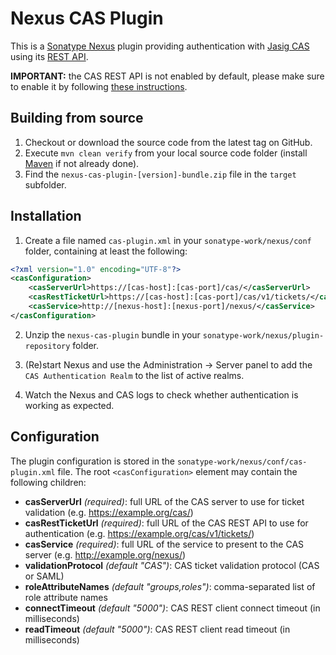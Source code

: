 Nexus CAS Plugin
================

This is a [Sonatype Nexus](http://www.sonatype.org/nexus/) plugin providing authentication with
[Jasig CAS](http://jasig.org/cas/) using its [REST API](https://wiki.jasig.org/display/CASUM/RESTful+API).

**IMPORTANT:** the CAS REST API is not enabled by default, please make sure to enable it by following
[these instructions](https://wiki.jasig.org/display/CASUM/RESTful+API).

Building from source
--------------------

1. Checkout or download the source code from the latest tag on GitHub.
2. Execute `mvn clean verify` from your local source code folder (install [Maven](http://maven.apache.org) if not already done).
3. Find the `nexus-cas-plugin-[version]-bundle.zip` file in the `target` subfolder.


Installation
------------

1. Create a file named `cas-plugin.xml` in your `sonatype-work/nexus/conf` folder, containing at least the following:
```xml
<?xml version="1.0" encoding="UTF-8"?>
<casConfiguration>
    <casServerUrl>https://[cas-host]:[cas-port]/cas/</casServerUrl>
    <casRestTicketUrl>https://[cas-host]:[cas-port]/cas/v1/tickets/</casRestTicketUrl>
    <casService>http://[nexus-host]:[nexus-port]/nexus/</casService>
</casConfiguration>
```

2. Unzip the `nexus-cas-plugin` bundle in your `sonatype-work/nexus/plugin-repository` folder.

3. (Re)start Nexus and use the Administration -> Server panel to add the `CAS Authentication Realm`
to the list of active realms.

4. Watch the Nexus and CAS logs to check whether authentication is working as expected.


Configuration
-------------

The plugin configuration is stored in the `sonatype-work/nexus/conf/cas-plugin.xml` file.
The root `<casConfiguration>` element may contain the following children:

* **casServerUrl** *(required)*: full URL of the CAS server to use for ticket validation (e.g. https://example.org/cas/)
* **casRestTicketUrl** *(required)*: full URL of the CAS REST API to use for authentication (e.g. https://example.org/cas/v1/tickets/)
* **casService** *(required)*: full URL of the service to present to the CAS server (e.g. http://example.org/nexus/)
* **validationProtocol** *(default "CAS")*: CAS ticket validation protocol (CAS or SAML)
* **roleAttributeNames** *(default "groups,roles")*: comma-separated list of role attribute names
* **connectTimeout** *(default "5000")*: CAS REST client connect timeout (in milliseconds)
* **readTimeout** *(default "5000")*: CAS REST client read timeout (in milliseconds)
